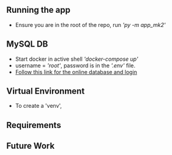 ## Running the app
- Ensure you are in the root of the repo, run *'py -m app_mk2'*

## MySQL DB
- Start docker in active shell *'docker-compose up'*  
- username = *'root'*, password is in the *'.env'* file. 
- [Follow this link for the online database and login](localhost:8080)

## Virtual Environment
- To create a 'venv', 

## Requirements

## Future Work
